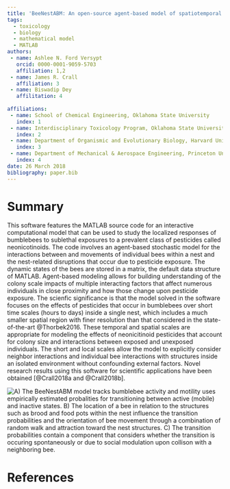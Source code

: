```yaml
---
title: 'BeeNestABM: An open-source agent-based model of spatiotemporal distribution of bumblebees in nests'
tags:
  - toxicology
  - biology
  - mathematical model
  - MATLAB
authors:
 - name: Ashlee N. Ford Versypt
   orcid: 0000-0001-9059-5703
   affiliation: 1,2
 - name: James R. Crall
   affiliation: 3
 - name: Biswadip Dey
   affilitation: 4
   
affiliations:
 - name: School of Chemical Engineering, Oklahoma State University
   index: 1
 - name: Interdisciplinary Toxicology Program, Oklahoma State University
   index: 2  
 - name: Department of Organismic and Evolutionary Biology, Harvard University
   index: 3 
 - name: Department of Mechanical & Aerospace Engineering, Princeton University
   index: 4  
date: 26 March 2018
bibliography: paper.bib
---
```


# Summary

This software features the MATLAB source code for an interactive computational model that can be used to study the localized responses 
of bumblebees to sublethal exposures to a prevalent class of pesticides called neonicotinoids. The code involves an agent-based stochastic model for the interactions between 
and movements of individual bees within a nest and the nest-related disruptions that occur due to pesticide exposure. The dynamic states of the bees are stored in a matrix, the default data structure 
of MATLAB. Agent-based modeling allows for building understanding of the colony scale impacts of multiple interacting factors that affect numerous individuals in close proximity and how those change upon pesticide exposure. The scienfic significance is that the model solved in the software focuses 
on the effects of pesticides that occur in bumblebees over short time scales (hours to days) inside a single nest, which includes a much 
smaller spatial region with finer resolution than that considered in the state-of-the-art
@Thorbek2016. These temporal and spatial scales are appropriate for modeling the effects of 
neonicitinoid pesticides that account for colony size and interactions between exposed and unexposed individuals. The short and local scales allow the model to explicitly consider neighbor interactions and individual bee interactions with structures inside an isolated
environment without confounding external factors. Novel research results using this software for scientific applications have been obtained [@Crall2018a and @Crall2018b].

![A) The BeeNestABM model tracks bumblebee activity and motility uses empirically estimated probalities for transitioning between active (mobile) and inactive states. B) The location of a bee in relation to the structures such as brood and food pots within the nest influence the transition probabilities and the orientation of bee movement through a combination of random walk and attraction toward the nest structures. C) The transition probabilities contain a component that considers whether the transition is occuring spontaneously or due to social modulation upon collison with a neighboring bee.](BeeNestABM.png)

# References
